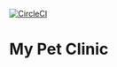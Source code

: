 [![CircleCI](https://dl.circleci.com/status-badge/img/gh/amsanders7/my-pet-clinic/tree/main.svg?style=svg)](https://dl.circleci.com/status-badge/redirect/gh/amsanders7/my-pet-clinic/tree/main)

# My Pet Clinic
